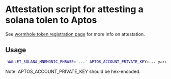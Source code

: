 # Attestation script for attesting a solana tolen to Aptos

See [wormhole token registration page](https://book.wormhole.com/technical/typescript/attestingToken.html) for more info on attestation.

## Usage

```bash
 WALLET_SOLANA_MNEMONIC_PHRASE='...' APTOS_ACCOUNT_PRIVATE_KEY=... yarn attestFromSolanaToAptos --mintAddress '3ngTtoyP9GFybFifX1dr7gCFXFiM2Wr6NfXn6EuU7k6C'
```

Note: APTOS_ACCOUNT_PRIVATE_KEY should be hex-encoded.
